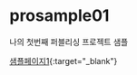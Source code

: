 # prosample01
나의 첫번째 퍼블리싱 프로젝트 샘플

[샘플페이지1](http://oktobat.github.io/prosample01/){:target="_blank"}
